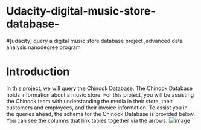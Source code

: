 #  Udacity-digital-music-store-database-
#[udacity] query a digital music store database project ,advanced data analysis nanodegree program
# Introduction
In this project, we will query the Chinook Database. The Chinook Database holds information about a music store. For this project, you will be assisting the Chinook team with understanding the media in their store, their customers and employees, and their invoice information. To assist you in the queries ahead, the schema for the Chinook Database is provided below. You can see the columns that link tables together via the arrows.
![image](https://user-images.githubusercontent.com/101069443/158467507-b7649320-3792-48e9-a7c2-002c49dce090.png)
